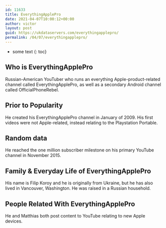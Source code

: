 ```yaml
---
id: 11633
title: EverythingApplePro
date: 2021-04-07T10:00:12+00:00
author: victor
layout: post
guid: https://ukdataservers.com/everythingapplepro/
permalink: /04/07/everythingapplepro/
---
```


* some text
{: toc}


## Who is EverythingApplePro



Russian-American YouTuber who runs an everything Apple-product-related channel called EverythingApplePro, as well as a secondary Android channel called OfficialPhoneRebel. 

                
                
                
## Prior to Popularity



He created his EverythingApplePro channel in January of 2009. His first videos were not Apple-related, instead relating to the Playstation Portable.

                
                
                
## Random data



He reached the one million subscriber milestone on his primary YouTube channel in November 2015. 

                
                
                
## Family & Everyday Life of EverythingApplePro



His name is Filip Koroy and he is originally from Ukraine, but he has also lived in Vancouver, Washington. He was raised in a Russian household.

                
                
                
## People Related With EverythingApplePro



He and Matthias both post content to YouTube relating to new Apple devices.

                
              
            
          
          
          